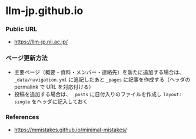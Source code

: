 # llm-jp.github.io

### Public URL

- https://llm-jp.nii.ac.jp/

### ページ更新方法

- 主要ページ（概要・資料・メンバー・連絡先）を新たに追加する場合は、 `_data/navigation.yml` に追記したあと `_pages` に記事を作成する（ヘッダの permalink で URL を対応付ける）
- 投稿を追加する場合は、 `_posts` に日付入りのファイルを作成し `layout: single` をヘッダに記入しておく

### References

- https://mmistakes.github.io/minimal-mistakes/
